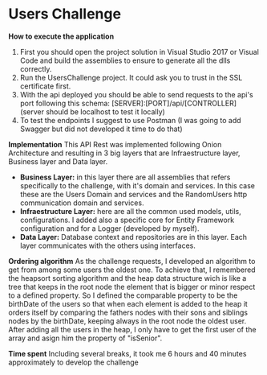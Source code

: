 # Users Challenge

**How to execute the application**
1. First you should open the project solution in Visual Studio 2017 or Visual Code and build the assemblies to ensure to generate all the dlls correctly.
2. Run the UsersChallenge project. It could ask you to trust in the SSL certificate first.
3. With the api deployed you should be able to send requests to the api's port following this schema: 
[SERVER]:[PORT]/api/[CONTROLLER]
(server should be localhost to test it locally)
4. To test the endpoints I suggest to use Postman (I was going to add Swagger but did not developed it time to do that)

**Implementation**
This API Rest was implemented following Onion Architecture and resulting in 3 big layers that are Infraestructure layer, Business layer and Data layer.
- **Business Layer:** in this layer there are all assemblies that refers specifically to the challenge, with it's domain and services. In this case these are the Users Domain and services and the RandomUsers http communication domain and services.
- **Infraestructure Layer:** here are all the common used models, utils, configurations. I added also a specific core for Entity Framework configuration and for a Logger (developed by myself).
- **Data Layer:** Database context and repositories are in this layer.
Each layer communicates with the others using interfaces.

**Ordering algorithm**
As the challenge requests, I developed an algorithm to get from among some users the oldest one. To achieve that, I remembered the heapsort sorting algorithm and the heap data structure wich is like a tree that keeps in the root node the element that is bigger or minor respect to a defined property.
So I defined the comparable property to be the birthDate of the users so that when each element is added to the heap it orders itself by comparing the fathers nodes with their sons and siblings nodes by the birthDate, keeping always in the root node the oldest user.
After adding all the users in the heap, I only have to get the first user of the array and asign him the property of "isSenior".

**Time spent**
Including several breaks, it took me 6 hours and 40 minutes approximately to develop the challenge

